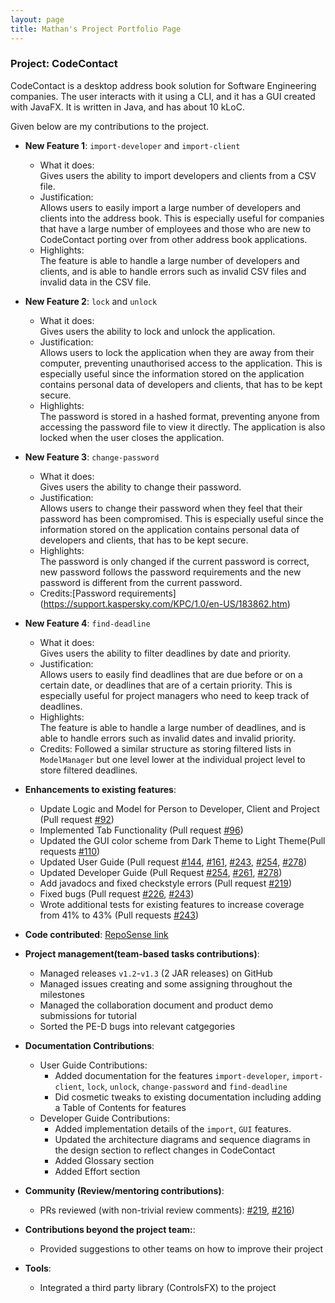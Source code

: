 ```yaml
---
layout: page
title: Mathan's Project Portfolio Page
---
```


### Project: CodeContact

CodeContact is a desktop address book solution for Software Engineering companies. The user interacts with it using a
CLI, and it has a GUI created with JavaFX. It is written in Java, and has about 10 kLoC.

Given below are my contributions to the project.

* **New Feature 1**: `import-developer` and `import-client`
    * What it does: <br>Gives users the ability to import developers and clients from a CSV file.
    * Justification: <br>Allows users to easily import a large number of developers and clients into the address book. This
      is especially useful for companies that have a large number of employees and those who are new to CodeContact porting over from other address book applications.
    * Highlights: <br> The feature is able to handle a large number of developers and clients, and is able to handle
      errors such as invalid CSV files and invalid data in the CSV file.


* **New Feature 2**: `lock` and `unlock`
    * What it does: <br>Gives users the ability to lock and unlock the application.
    * Justification: <br> Allows users to lock the application when they are away from their computer, preventing
      unauthorised access to the application. This is especially useful since the information stored on the application contains personal data of developers and clients, that has to be kept secure.
  * Highlights: <br> The password is stored in a hashed format, preventing anyone from accessing the password file to view it directly. The application is also locked when the user closes the application.


* **New Feature 3**: `change-password`
    * What it does: <br>Gives users the ability to change their password.
    * Justification: <br> Allows users to change their password when they feel that their password has been compromised. This is especially useful since the information stored on the application contains personal data of developers and clients, that has to be kept secure.
    * Highlights: <br> The password is only changed if the current password is correct, new password follows the password requirements and the new password is different from the current password.
    * Credits:[Password requirements] (https://support.kaspersky.com/KPC/1.0/en-US/183862.htm)

* **New Feature 4**: `find-deadline`
    * What it does: <br>Gives users the ability to filter deadlines by date and priority.
    * Justification: <br> Allows users to easily find deadlines that are due before or on a certain date, or deadlines that are of a certain priority. This is especially useful for project managers who need to keep track of deadlines.
    * Highlights: <br> The feature is able to handle a large number of deadlines, and is able to handle errors such as invalid dates and invalid priority.
    * Credits: Followed a similar structure as storing filtered lists in `ModelManager` but one level lower at the individual project level to store filtered deadlines.




* **Enhancements to existing features**:
    * Update Logic and Model for Person to Developer, Client and Project (Pull request [\#92](https://github.com/AY2324S1-CS2103T-T09-2/tp/pull/92))
    * Implemented Tab Functionality (Pull request [\#96](https://github.com/AY2324S1-CS2103T-T09-2/tp/pull/96))
    * Updated the GUI color scheme from Dark Theme to Light Theme(Pull requests [\#110](https://github.com/AY2324S1-CS2103T-T09-2/tp/pull/110))
    * Updated User Guide (Pull request [\#144](https://github.com/AY2324S1-CS2103T-T09-2/tp/pull/144), [\#161](https://github.com/AY2324S1-CS2103T-T09-2/tp/pull/161), [\#243](https://github.com/AY2324S1-CS2103T-T09-2/tp/pull/243), [\#254](https://github.com/AY2324S1-CS2103T-T09-2/tp/pull/254), [\#278](https://github.com/AY2324S1-CS2103T-T09-2/tp/pull/278))
    * Updated Developer Guide (Pull Request [\#254](https://github.com/AY2324S1-CS2103T-T09-2/tp/pull/254), [\#261](https://github.com/AY2324S1-CS2103T-T09-2/tp/pull/261), [\#278](https://github.com/AY2324S1-CS2103T-T09-2/tp/pull/278))
    * Add javadocs and fixed checkstyle errors (Pull request [\#219](https://github.com/AY2324S1-CS2103T-T09-2/tp/pull/219))
    * Fixed bugs (Pull request [\#226](https://github.com/AY2324S1-CS2103T-T09-2/tp/pull/226), [\#243](https://github.com/AY2324S1-CS2103T-T09-2/tp/pull/243))
    * Wrote additional tests for existing features to increase coverage from 41% to 43% (Pull requests [\#243](https://github.com/AY2324S1-CS2103T-T09-2/tp/pull/243))


* **Code contributed**: [RepoSense link](https://nus-cs2103-ay2324s1.github.io/tp-dashboard/?search=&sort=groupTitle&sortWithin=title&timeframe=commit&mergegroup=&groupSelect=groupByRepos&breakdown=true&checkedFileTypes=docs~functional-code~test-code&since=2023-09-22&tabOpen=true&tabType=authorship&tabAuthor=ncmathan&tabRepo=AY2324S1-CS2103T-T09-2%2Ftp%5Bmaster%5D&authorshipIsMergeGroup=false&authorshipFileTypes=docs~functional-code~test-code&authorshipIsBinaryFileTypeChecked=false&authorshipIsIgnoredFilesChecked=false)


* **Project management(team-based tasks contributions)**:
    * Managed releases `v1.2`-`v1.3` (2 JAR releases) on GitHub
    * Managed issues creating and some assigning throughout the milestones
    * Managed the collaboration document and product demo submissions for tutorial
    * Sorted the PE-D bugs into relevant catgegories


* **Documentation Contributions**:
    * User Guide Contributions:
        * Added documentation for the features `import-developer`, `import-client`, `lock`, `unlock`, `change-password` and `find-deadline`
        * Did cosmetic tweaks to existing documentation including adding a Table of Contents for features
    * Developer Guide Contributions:
        * Added implementation details of the `import`, `GUI` features.
        * Updated the architecture diagrams and sequence diagrams in the design section to reflect changes in CodeContact
        * Added Glossary section
        * Added Effort section


* **Community (Review/mentoring contributions)**:
    * PRs reviewed (with non-trivial review comments): [\#219](https://github.com/AY2324S1-CS2103T-T09-2/tp/pull/219), [\#216](https://github.com/AY2324S1-CS2103T-T09-2/tp/pull/216))

* **Contributions beyond the project team:**:
    * Provided suggestions to other teams on how to improve their project


* **Tools**:
    * Integrated a third party library (ControlsFX) to the project
